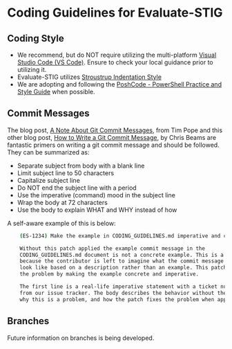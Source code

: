 # Coding Guidelines for Evaluate-STIG

## Coding Style

* We recommend, but do NOT require utilizing the multi-platform [Visual Studio Code (VS Code)](https://code.visualstudio.com/). Ensure to check your local guidance prior to utilizing it.
* Evaluate-STIG utilizes [Stroustrup Indentation Style](https://en.wikipedia.org/wiki/Indentation_style#Variant:_Stroustrup)
* We are adopting and following the [PoshCode - PowerShell Practice and Style Guide](https://github.com/PoshCode/PowerShellPracticeAndStyle/blob/master/Style-Guide/Code-Layout-and-Formatting.md) when possible. 

## Commit Messages

The blog post, [A Note About Git Commit Messages](https://tbaggery.com/2008/04/19/a-note-about-git-commit-messages.html), from Tim Pope and this other blog post, [How to Write a Git Commit Message](https://chris.beams.io/posts/git-commit/), by Chris Beams are fantastic primers on writing a git commit message and should be followed. They can be summarized as:
* Separate subject from body with a blank line
* Limit subject line to 50 characters
* Capitalize subject line
* Do NOT end the subject line with a period
* Use the imperative (command) mood in the subject line
* Wrap the body at 72 characters
* Use the body to explain WHAT and WHY instead of how

A self-aware example of this is below:
```bash
    (ES-1234) Make the example in CODING_GUIDELINES.md imperative and concrete

    Without this patch applied the example commit message in the 
    CODING_GUIDELINES.md document is not a concrete example. This is a problem
    because the contributor is left to imagine what the commit message should 
    look like based on a description rather than an example. This patch fixes
    the problem by making the example concrete and imperative.

    The first line is a real-life imperative statement with a ticket number
    from our issue tracker. The body describes the behavior without the patch,
    why this is a problem, and how the patch fixes the problem when applied.
```

## Branches

Future information on branches is being developed.
